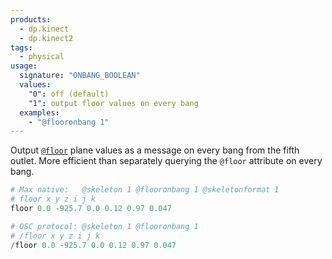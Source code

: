 ```yaml
---
products:
  - dp.kinect
  - dp.kinect2
tags:
  - physical
usage:
  signature: "ONBANG_BOOLEAN"
  values:
    "0": off (default)
    "1": output floor values on every bang
  examples:
    - "@flooronbang 1"
---
```


Output [`@floor`](floor.md) plane values as a message on every bang
from the fifth outlet. More efficient than separately querying the `@floor`
attribute on every bang.

```python
# Max native:   @skeleton 1 @flooronbang 1 @skeletonformat 1
# floor x y z i j k
floor 0.0 -925.7 0.0 0.12 0.97 0.047

# OSC protocol: @skeleton 1 @flooronbang 1
# /floor x y z i j k
/floor 0.0 -925.7 0.0 0.12 0.97 0.047
```
